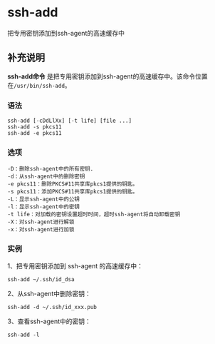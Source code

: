 # ssh-add

把专用密钥添加到ssh-agent的高速缓存中

## 补充说明

**ssh-add命令** 是把专用密钥添加到ssh-agent的高速缓存中。该命令位置在`/usr/bin/ssh-add`。

### 语法

```text
ssh-add [-cDdLlXx] [-t life] [file ...]
ssh-add -s pkcs11
ssh-add -e pkcs11
```

### 选项

```text
-D：删除ssh-agent中的所有密钥.
-d：从ssh-agent中的删除密钥
-e pkcs11：删除PKCS#11共享库pkcs1提供的钥匙。
-s pkcs11：添加PKCS#11共享库pkcs1提供的钥匙。
-L：显示ssh-agent中的公钥
-l：显示ssh-agent中的密钥
-t life：对加载的密钥设置超时时间，超时ssh-agent将自动卸载密钥
-X：对ssh-agent进行解锁
-x：对ssh-agent进行加锁
```

### 实例

1、把专用密钥添加到 ssh-agent 的高速缓存中：

```text
ssh-add ~/.ssh/id_dsa
```

2、从ssh-agent中删除密钥：

```text
ssh-add -d ~/.ssh/id_xxx.pub
```

3、查看ssh-agent中的密钥：

```text
ssh-add -l
```

